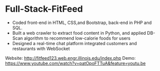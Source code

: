 # Full-Stack-FitFeed

- Coded front-end in HTML, CSS,and Bootstrap, back-end in PHP and SQL.
- Built a web crawler to extract food content in Python, and applied DB-Scan algorithm to recommend low-calorie foods for users
- Designed a real-time chat platform integrated customers and restaurants with WebSocket 

Website: http://fitfeed123.web.engr.illinois.edu/index.php
Demo: https://www.youtube.com/watch?v=patOpoFTTuA&feature=youtu.be
